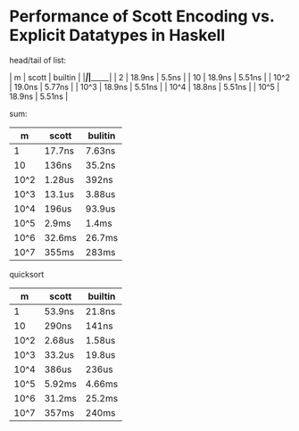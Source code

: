 # Performance of Scott Encoding vs. Explicit Datatypes in Haskell

head/tail of list:

| m | scott | builtin |
|___|_______|_________|
| 2 | 18.9ns | 5.5ns |
| 10 | 18.9ns | 5.51ns |
| 10^2 | 19.0ns | 5.77ns |
| 10^3 | 18.9ns | 5.51ns |
| 10^4 | 18.8ns | 5.51ns |
| 10^5 | 18.9ns | 5.51ns |

sum:

| m | scott | bulitin |
|---|-------|---------|
| 1 | 17.7ns | 7.63ns |
| 10 | 136ns | 35.2ns |
| 10^2 | 1.28us | 392ns |
| 10^3 | 13.1us | 3.88us |
| 10^4 | 196us | 93.9us |
| 10^5 | 2.9ms | 1.4ms |
| 10^6 | 32.6ms | 26.7ms |
| 10^7 | 355ms | 283ms |

quicksort

| m | scott | builtin |
|---|-------|---------|
| 1 | 53.9ns | 21.8ns |
| 10 | 290ns | 141ns |
| 10^2 | 2.68us | 1.58us |
| 10^3 | 33.2us | 19.8us |
| 10^4 | 386us | 236us |
| 10^5 | 5.92ms | 4.66ms |
| 10^6 | 31.2ms | 25.2ms |
| 10^7 | 357ms | 240ms |